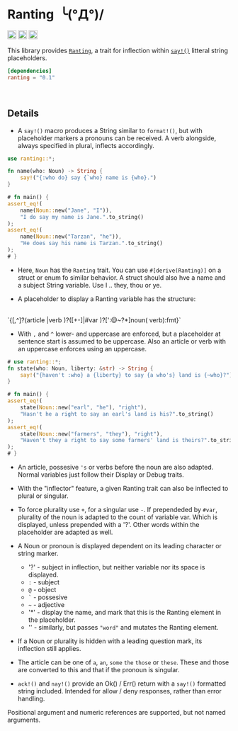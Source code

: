 Ranting&ensp;╰(°Д°)/
==========================

[<img alt="github" src="https://img.shields.io/badge/github-RoelKluin/ranting-8da0cb?style=for-the-badge&labelColor=555555&logo=github" height="20">](https://github.com/RoelKluin/ranting)
[<img alt="crates.io" src="https://img.shields.io/crates/v/ranting.svg?style=for-the-badge&color=fc8d62&logo=rust" height="20">](https://crates.io/crates/ranting)
[<img alt="docs.rs" src="https://img.shields.io/badge/docs.rs-ranting-66c2a5?style=for-the-badge&labelColor=555555&logo=docs.rs" height="20">](https://docs.rs/ranting/0.1.1/ranting/)

This library provides [`Ranting`](https://docs.rs/ranting/0.1.1/ranting/trait.Ranting.html), a trait for inflection within [`say!()`](https://docs.rs/ranting_derive/0.1.1/ranting_derive/macro.say.html) litteral string placeholders.

```toml
[dependencies]
ranting = "0.1"
```

<br>

## Details

- A `say!()` macro produces a String similar to `format!()`, but with placeholder markers a pronouns can
  be received. A verb alongside, always specified in plural, inflects accordingly.

```rust
use ranting::*;

fn name(who: Noun) -> String {
    say!("{:who do} say {`who} name is {who}.")
}

# fn main() {
assert_eq!(
    name(Noun::new("Jane", "I")),
    "I do say my name is Jane.".to_string()
);
assert_eq!(
    name(Noun::new("Tarzan", "he")),
    "He does say his name is Tarzan.".to_string()
);
# }
```

- Here, `Noun` has the `Ranting` trait. You can use `#[derive(Ranting)]` on a struct or enum fo similar
  behavior.  A struct should also hve a name and a subject String variable. Use I .. they, thou or ye.

- A placeholder to display a Ranting variable has the structure:
<br>
  `{[,^]?(article |verb )?([+-]|#var )?[':@~?*]noun( verb):fmt}`
<br>

- With `,` and `^` lower- and uppercase are enforced, but a placeholder at sentence start is assumed
  to be uppercase. Also an article or verb with an uppercase enforces using an uppercase.

```rust
# use ranting::*;
fn state(who: Noun, liberty: &str) -> String {
    say!("{haven't :who} a {liberty} to say {a who's} land is {~who}?")
}

# fn main() {
assert_eq!(
    state(Noun::new("earl", "he"), "right"),
    "Hasn't he a right to say an earl's land is his?".to_string()
);
assert_eq!(
    state(Noun::new("farmers", "they"), "right"),
    "Haven't they a right to say some farmers' land is theirs?".to_string()
);
# }
```

- An article, possesive `'s` or verbs before the noun are also adapted. Normal variables just follow their
  Display or Debug traits.

- With the "inflector" feature, a given Ranting trait can also be inflected to plural or singular.

- To force plurality use `+`, for a singular use `-`. If prependeded by `#var`, plurality of the noun is
  adapted to the count of variable var. Which is displayed, unless prepended with a '?'. Other words
  within the placeholder are adapted as well.

- A Noun or pronoun is displayed dependent on its leading character or string marker.
  * '?' - subject in inflection, but neither variable nor its space is displayed.
  * `:` - subject
  * `@` - object
  * `` ` `` - possesive
  * `~` - adjective
  * '*' - display the name, and mark that this is the Ranting element in the placeholder.
  * '<word>' - similarly, but passes `"word"` and mutates the Ranting element.

- If a Noun or plurality is hidden with a leading question mark, its inflection still applies.

- The article can be one of `a`, `an`, `some` `the` `those` or `these`. These and those are converted to
  this and that if the pronoun is singular.

- `ack!()` and `nay!()` provide an Ok() / Err() return with a `say!()` formatted string included. Intended
  for allow / deny responses, rather than error handling.

Positional argument and numeric references are supported, but not named arguments.
